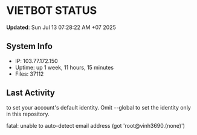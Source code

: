# VIETBOT STATUS
**Updated**: Sun Jul 13 07:28:22 AM +07 2025

## System Info
- IP: 103.77.172.150
- Uptime: up 1 week, 11 hours, 15 minutes
- Files: 37112

## Last Activity

to set your account's default identity.
Omit --global to set the identity only in this repository.

fatal: unable to auto-detect email address (got 'root@vinh3690.(none)')
